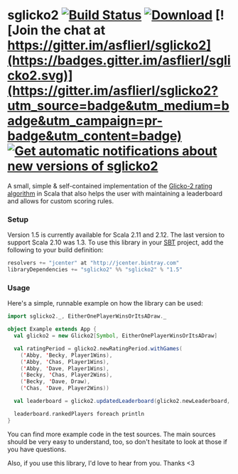 # sglicko2 [![Build Status](https://travis-ci.org/asflierl/sglicko2.svg?branch=master)](https://travis-ci.org/asflierl/sglicko2) [![Download](https://api.bintray.com/packages/asflierl/maven/sglicko2/images/download.svg)](https://bintray.com/asflierl/maven/sglicko2/_latestVersion/) [![Join the chat at https://gitter.im/asflierl/sglicko2](https://badges.gitter.im/asflierl/sglicko2.svg)](https://gitter.im/asflierl/sglicko2?utm_source=badge&utm_medium=badge&utm_campaign=pr-badge&utm_content=badge) [![Get automatic notifications about new versions of sglicko2](https://www.bintray.com/docs/images/bintray_badge_color.png)](https://bintray.com/asflierl/maven/sglicko2/view?source=watch)

A small, simple & self-contained implementation of the [Glicko-2 rating algorithm](http://www.glicko.net/glicko.html) in Scala that also helps the user with maintaining a leaderboard and allows for custom scoring rules.

### Setup

Version 1.5 is currently available for Scala 2.11 and 2.12. The last version to support Scala 2.10 was 1.3. To use this library in your [SBT](http://scala-sbt.org) project, add the following to your build definition:

```scala
resolvers += "jcenter" at "http://jcenter.bintray.com"
libraryDependencies += "sglicko2" %% "sglicko2" % "1.5"
```

### Usage

Here's a simple, runnable example on how the library can be used:

```scala
import sglicko2._, EitherOnePlayerWinsOrItsADraw._

object Example extends App {
  val glicko2 = new Glicko2[Symbol, EitherOnePlayerWinsOrItsADraw]

  val ratingPeriod = glicko2.newRatingPeriod.withGames(
    ('Abby, 'Becky, Player1Wins),
    ('Abby, 'Chas, Player1Wins),
    ('Abby, 'Dave, Player1Wins),
    ('Becky, 'Chas, Player2Wins),
    ('Becky, 'Dave, Draw),
    ('Chas, 'Dave, Player2Wins))

  val leaderboard = glicko2.updatedLeaderboard(glicko2.newLeaderboard, ratingPeriod)

  leaderboard.rankedPlayers foreach println
}
```

You can find more example code in the test sources. The main sources should be very easy to understand, too, so don't hesitate to look at those if you have questions.

Also, if you use this library, I'd love to hear from you. Thanks <3
